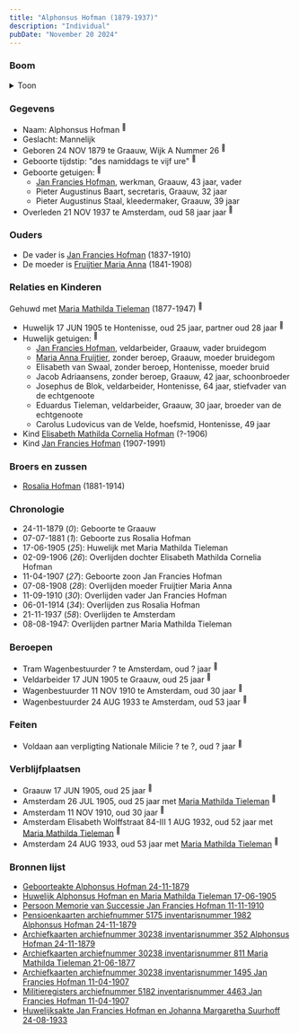 ```yaml
---
title: "Alphonsus Hofman (1879-1937)"
description: "Individual"
pubDate: "November 20 2024"
---
```


### Boom
<details><summary>Toon</summary>

![test](https://www.plantuml.com/plantuml/svg/bPHjRzem4CVV-rESsXTxXPG7M0X2jA62RaWmjBMJfcb2Jd8b7ew3R4S8LNptESGyjYhiLPApx-vtzx_BlT9KwZBdH2sOM599SuXfifZBeXJfGy4B2LfIeSmH2aqobY8aJ2OSwtVCbteDEUOnIbMRb4Q9XLulaHn5JJXL2bu90FGBcQ9yobYo4AXKjvjJ9dezyCc6a4ymtQPIfFQu6L41GuEGC5JmfNZ9gRW1gk2hupX-2-1su0zRmxu9_Vh2aASRw7PY6gzdSQ4rnquFt3QCeebv-04yIahBrT5LjIWvdr6HpX9PA1KN1gdoSU77O0fkw3exdysEQ2XBzbSpb32cab68XA07fD0W3Vi3V-1_YDHqJJ52es1AuMMU0ABdHuFZjD_WT3ihJ5CcvbLS64U_JFGWs08D3P3RWblEvfbU8-V5oa1jYErTes5l44j-C5XFOp17NiidksmHNsQ5KEMv5kOEx9Myh8dNXCctdnLfUBKcdblxX4R7AA_6BALvDJCMhLPZJ7N6U4hXoOJ34yBW6cbCbj7pPDl3_rAeRHLgdiAz9r9GPmYTrbwbTl1M9Uiwu4pH67LsAEsXa0AvAVPCWy2zfi8xkBkYsNR-dS_lbVF1Kdg1TzLIkX1DlrS9ZljrUI-RzIw7eNl2PIVG3d0x85RmWy5skM4RTVRj4Tk_nc_p4qjH_DaVa7iKgVb5_WC0)
</details>

### Gegevens
- Naam: Alphonsus Hofman <sup><a href="../s00422/" style="text-decoration:none" title="Geboorteakte Alphonsus Hofman 24-11-1879">:link:</a></sup>
- Geslacht: Mannelijk
- Geboren 24 NOV 1879 te Graauw, Wijk A Nummer 26 <sup><a href="../s00422/" style="text-decoration:none" title="Geboorteakte Alphonsus Hofman 24-11-1879">:link:</a></sup>
- Geboorte tijdstip: "des namiddags te vijf ure" <sup><a href="../s00422/" style="text-decoration:none" title="Geboorteakte Alphonsus Hofman 24-11-1879">:link:</a></sup>
- Geboorte getuigen: <sup><a href="../s00422/" style="text-decoration:none" title="Geboorteakte Alphonsus Hofman 24-11-1879">:link:</a></sup>
  - [Jan Francies Hofman](../i00035/), werkman, Graauw, 43 jaar, vader
  - Pieter Augustinus Baart, secretaris, Graauw, 32 jaar
  - Pieter Augustinus Staal, kleedermaker, Graauw, 39 jaar
- Overleden 21 NOV 1937 te Amsterdam, oud 58 jaar jaar <sup><a href="../s00449/" style="text-decoration:none" title="Pensioenkaarten archiefnummer 5175 inventarisnummer 1982 Alphonsus Hofman 24-11-1879">:link:</a></sup>

### Ouders
- De vader is [Jan Francies Hofman](../i00035/) (1837-1910)
- De moeder is [Fruijtier Maria Anna](../i00039/) (1841-1908)

### Relaties en Kinderen

Gehuwd met [Maria Mathilda Tieleman](../i00257/) (1877-1947) <sup><a href="../s00426/" style="text-decoration:none" title="Huwelijk Alphonsus Hofman en Maria Mathilda Tieleman 17-06-1905">:link:</a></sup>
- Huwelijk 17 JUN 1905 te Hontenisse, oud 25 jaar, partner oud 28 jaar <sup><a href="../s00426/" style="text-decoration:none" title="Huwelijk Alphonsus Hofman en Maria Mathilda Tieleman 17-06-1905">:link:</a></sup>
- Huwelijk getuigen:  <sup><a href="../s00426/" style="text-decoration:none" title="Huwelijk Alphonsus Hofman en Maria Mathilda Tieleman 17-06-1905">:link:</a></sup>
  - [Jan Francies Hofman](../i00035/), veldarbeider, Graauw, vader bruidegom
  - [Maria Anna Fruijtier](../i00039/), zonder beroep, Graauw, moeder bruidegom
  - Elisabeth van Swaal, zonder beroep, Hontenisse, moeder bruid
  - Jacob Adriaansens, zonder beroep, Graauw, 42 jaar, schoonbroeder
  - Josephus de Blok, veldarbeider, Hontenisse, 64 jaar, stiefvader van de echtgenoote
  - Eduardus Tieleman, veldarbeider, Graauw, 30 jaar, broeder van de echtgenoote
  - Carolus Ludovicus van de Velde, hoefsmid, Hontenisse, 49 jaar
- Kind [Elisabeth Mathilda Cornelia Hofman](../i00271/) (?-1906)
- Kind [Jan Francies Hofman](../i00272/) (1907-1991)

### Broers en zussen
- [Rosalia Hofman](../i00254/) (1881-1914)

### Chronologie
- 24-11-1879 (<i>0</i>): Geboorte te Graauw
- 07-07-1881 (<i>1</i>): Geboorte zus Rosalia Hofman
- 17-06-1905 (<i>25</i>): Huwelijk met Maria Mathilda Tieleman
- 02-09-1906 (<i>26</i>): Overlijden dochter Elisabeth Mathilda Cornelia Hofman
- 11-04-1907 (<i>27</i>): Geboorte zoon Jan Francies Hofman
- 07-08-1908 (<i>28</i>): Overlijden moeder Fruijtier Maria Anna
- 11-09-1910 (<i>30</i>): Overlijden vader Jan Francies Hofman
- 06-01-1914 (<i>34</i>): Overlijden zus Rosalia Hofman
- 21-11-1937 (<i>58</i>): Overlijden te Amsterdam
- 08-08-1947: Overlijden partner Maria Mathilda Tieleman

### Beroepen
- Tram Wagenbestuurder ? te Amsterdam, oud ? jaar <sup><a href="../s00449/" style="text-decoration:none" title="Pensioenkaarten archiefnummer 5175 inventarisnummer 1982 Alphonsus Hofman 24-11-1879">:link:</a></sup>
- Veldarbeider 17 JUN 1905 te Graauw, oud 25 jaar <sup><a href="../s00426/" style="text-decoration:none" title="Huwelijk Alphonsus Hofman en Maria Mathilda Tieleman 17-06-1905">:link:</a></sup>
- Wagenbestuurder 11 NOV 1910 te Amsterdam, oud 30 jaar <sup><a href="../s00429/" style="text-decoration:none" title="Persoon Memorie van Successie Jan Francies Hofman 11-11-1910">:link:</a></sup>
- Wagenbestuurder 24 AUG 1933 te Amsterdam, oud 53 jaar <sup><a href="../s00454/" style="text-decoration:none" title="Huwelijksakte Jan Francies Hofman en Johanna Margaretha Suurhoff 24-08-1933">:link:</a></sup>

### Feiten
- Voldaan aan verpligting Nationale Milicie ? te ?, oud ? jaar <sup><a href="../s00426/" style="text-decoration:none" title="Huwelijk Alphonsus Hofman en Maria Mathilda Tieleman 17-06-1905">:link:</a></sup>

### Verblijfplaatsen
- Graauw  17 JUN 1905, oud 25 jaar  <sup><a href="../s00426/" style="text-decoration:none" title="Huwelijk Alphonsus Hofman en Maria Mathilda Tieleman 17-06-1905">:link:</a></sup>
- Amsterdam  26 JUL 1905, oud 25 jaar met [Maria Mathilda Tieleman](../i00257/) <sup><a href="../s00451/" style="text-decoration:none" title="Archiefkaarten archiefnummer 30238 inventarisnummer 811 Maria Mathilda Tieleman 21-06-1877">:link:</a></sup>
- Amsterdam  11 NOV 1910, oud 30 jaar  <sup><a href="../s00429/" style="text-decoration:none" title="Persoon Memorie van Successie Jan Francies Hofman 11-11-1910">:link:</a></sup>
- Amsterdam Elisabeth Wolffstraat 84-III 1 AUG 1932, oud 52 jaar met [Maria Mathilda Tieleman](../i00257/) <sup><a href="../s00451/" style="text-decoration:none" title="Archiefkaarten archiefnummer 30238 inventarisnummer 811 Maria Mathilda Tieleman 21-06-1877">:link:</a></sup>
- Amsterdam  24 AUG 1933, oud 53 jaar met [Maria Mathilda Tieleman](../i00257/) <sup><a href="../s00454/" style="text-decoration:none" title="Huwelijksakte Jan Francies Hofman en Johanna Margaretha Suurhoff 24-08-1933">:link:</a></sup>

### Bronnen lijst
- [Geboorteakte Alphonsus Hofman 24-11-1879](../s00422/)
- [Huwelijk Alphonsus Hofman en Maria Mathilda Tieleman 17-06-1905](../s00426/)
- [Persoon Memorie van Successie Jan Francies Hofman 11-11-1910](../s00429/)
- [Pensioenkaarten archiefnummer 5175 inventarisnummer 1982 Alphonsus Hofman 24-11-1879](../s00449/)
- [Archiefkaarten archiefnummer 30238 inventarisnummer 352 Alphonsus Hofman 24-11-1879](../s00450/)
- [Archiefkaarten archiefnummer 30238 inventarisnummer 811 Maria Mathilda Tieleman 21-06-1877](../s00451/)
- [Archiefkaarten archiefnummer 30238 inventarisnummer 1495 Jan Francies Hofman 11-04-1907](../s00452/)
- [Militieregisters archiefnummer 5182 inventarisnummer 4463 Jan Francies Hofman 11-04-1907 ](../s00453/)
- [Huwelijksakte Jan Francies Hofman en Johanna Margaretha Suurhoff 24-08-1933](../s00454/)